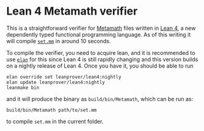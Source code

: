 # Lean 4 Metamath verifier

This is a straightforward verifier for [Metamath](http://us.metamath.org/) files written in [Lean 4](https://github.com/leanprover/lean4/), a new dependently typed functional programming language. As of this writing it will compile [`set.mm`](https://github.com/metamath/set.mm) in around 10 seconds.

To compile the verifier, you need to acquire lean, and it is recommended to use [`elan`](https://github.com/leanprover/elan) for this since Lean 4 is still rapidly changing and this version builds on a nightly release of Lean 4. Once you have it, you should be able to run

```
elan override set leanprover/lean4:nightly
elan update leanprover/lean4:nightly
leanmake bin
```

and it will produce the binary as `build/bin/Metamath`, which can be run as:

```
build/bin/Metamath path/to/set.mm
```

to compile `set.mm` in the current folder.